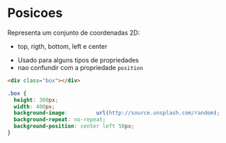 # Posicoes

<position>

Representa um conjunto de coordenadas 2D:
- top, rigth, bottom, left e center

* Usado para alguns tipos de propriedades
* nao confundir com a propriedade `position`

```html
<div class="box"></div>
```
```css
.box {
  height: 300px;
  width: 400px;
  background-image:         url(http://source.unsplash.com/random);
  background-repeat: no-repeat;
  background-position: center left 50px;
}
```